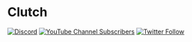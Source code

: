 # Clutch

[![Discord](https://img.shields.io/discord/949340418229800990?style=for-the-badge&logo=discord&logoColor=6e56cf&label=Community&labelColor=211F26&color=6e56cf)](https://discord.gg/YhJtM8Z4Tg)
[![YouTube Channel Subscribers](https://img.shields.io/youtube/channel/subscribers/UCpTtIbA7n-hfNSpDbBJv2lA?style=for-the-badge&logo=YouTube&logoColor=e5484d&labelColor=211F26&color=e5484d)](https://www.youtube.com/channel/UCpTtIbA7n-hfNSpDbBJv2lA?sub_confirmation=1)
[![Twitter Follow](https://img.shields.io/twitter/follow/clutchcreator?style=for-the-badge&logo=twitter&labelColor=211F26&color=rgba(0%2C0%2C0%2C0))](https://twitter.com/intent/user?screen_name=clutchcreator)
